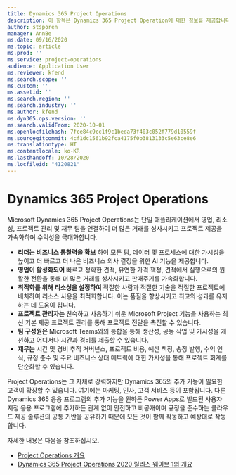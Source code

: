 ```yaml
---
title: Dynamics 365 Project Operations
description: 이 항목은 Dynamics 365 Project Operation에 대한 정보를 제공합니다.
author: stsporen
manager: AnnBe
ms.date: 09/16/2020
ms.topic: article
ms.prod: ''
ms.service: project-operations
audience: Application User
ms.reviewer: kfend
ms.search.scope: ''
ms.custom: ''
ms.assetid: ''
ms.search.region: ''
ms.search.industry: ''
ms.author: kfend
ms.dyn365.ops.version: ''
ms.search.validFrom: 2020-10-01
ms.openlocfilehash: 7fce84c9cc1f9c1beda73f403c052f779d10559f
ms.sourcegitcommit: 4cf1dc1561b92fca4175f0b3813133c5e63ce8e6
ms.translationtype: HT
ms.contentlocale: ko-KR
ms.lasthandoff: 10/28/2020
ms.locfileid: "4120821"
---
```

# <a name="dynamics-365-project-operations"></a>Dynamics 365 Project Operations

Microsoft Dynamics 365 Project Operations는 단일 애플리케이션에서 영업, 리소싱, 프로젝트 관리 및 재무 팀을 연결하여 더 많은 거래를 성사시키고 프로젝트 제공을 가속화하며 수익성을 극대화합니다.

-   **리더는 비즈니스 통찰력을 확보** 하여 모든 팀, 데이터 및 프로세스에 대한 가시성을 높이고 더 빠르고 더 나은 비즈니스 의사 결정을 위한 AI 기능을 제공합니다.
-   **영업이 활성화되어** 빠르고 정확한 견적, 유연한 가격 책정, 견적에서 실행으로의 원활한 전환을 통해 더 많은 거래를 성사시키고 판매주기를 가속화합니다.
-   **최적화를 위해 리소싱을 설정하여** 적절한 사람과 적절한 기술을 적절한 프로젝트에 배치하여 리소스 사용을 최적화합니다. 이는 품질을 향상시키고 최고의 성과를 유지하는 데 도움이 됩니다.
-   **프로젝트 관리자는** 친숙하고 사용하기 쉬운 Microsoft Project 기능을 사용하는 최신 기본 제공 프로젝트 관리를 통해 프로젝트 전달을 촉진할 수 있습니다.
-   **팀 구성원은** Microsoft Teams와의 통합을 통해 생산성, 공동 작업 및 가시성을 개선하고 어디서나 시간과 경비를 제출할 수 있습니다.
-   **재무는** 시간 및 경비 추적 거버넌스, 프로젝트 비용, 예산 책정, 송장 발행, 수익 인식, 규정 준수 및 주요 비즈니스 상태 메트릭에 대한 가시성을 통해 프로젝트 회계를 단순화할 수 있습니다.

Project Operations는 그 자체로 강력하지만 Dynamics 365의 추가 기능이 필요한 고객이 확장할 수 있습니다. 여기에는 마케팅, 인사, 고객 서비스 등이 포함됩니다. 다른 Dynamics 365 응용 프로그램의 추가 기능을 원하든 Power Apps로 빌드된 사용자 지정 응용 프로그램에 추가하든 관계 없이 안전하고 비공개이며 규정을 준수하는 클라우드 제공 솔루션의 공통 기반을 공유하기 때문에 모든 것이 함께 작동하고 예상대로 작동합니다.

자세한 내용은 다음을 참조하십시오.

- [Project Operations 개요](https://dynamics.microsoft.com/en-us/project-operations/overview/)
- [Dynamics 365 Project Operations 2020 릴리스 웨이브 1의 개요](https://docs.microsoft.com/dynamics365-release-plan/2020wave1/dynamics365-project-operations/)


